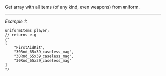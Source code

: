 Get array with all items (of any kind, even weapons) from uniform.


---
*Example 1:*
```sqf
uniformItems player;
// returns e.g
/*
[
	"FirstAidKit",
	"30Rnd_65x39_caseless_mag",
	"30Rnd_65x39_caseless_mag",
	"30Rnd_65x39_caseless_mag"
]
*/
```